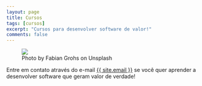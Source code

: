 ```yaml
---
layout: page
title: Cursos
tags: [cursos]
excerpt: "Cursos para desenvolver software de valor!"
comments: false
---
```



<figure>
	<img src="https://images.unsplash.com/photo-1508830524289-0adcbe822b40?ixlib=rb-0.3.5&s=c20551ce0f9830c4207afc6cad87ec48&auto=format&fit=crop&w=1311&q=80">
	<figcaption>Photo by Fabian Grohs on Unsplash</figcaption>
</figure>

Entre em contato através do e-mail <a href="mailto:{{ site.email }}?subject=Page%20not%20found">{{ site.email }}</a> se você quer aprender a desenvolver software que geram valor de verdade!